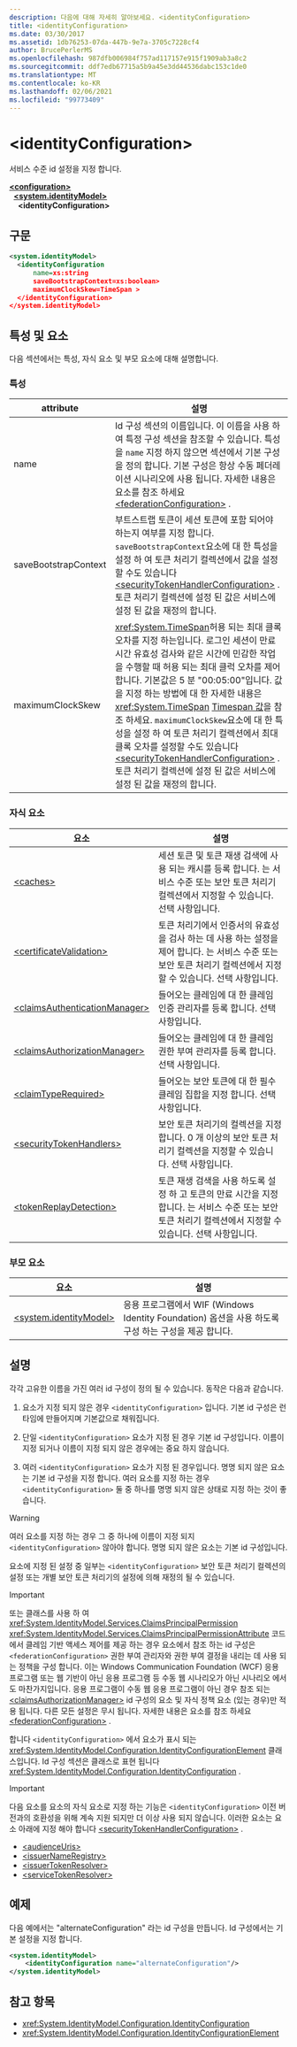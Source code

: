 ```yaml
---
description: 다음에 대해 자세히 알아보세요. <identityConfiguration>
title: <identityConfiguration>
ms.date: 03/30/2017
ms.assetid: 1db76253-07da-447b-9e7a-3705c7228cf4
author: BrucePerlerMS
ms.openlocfilehash: 987dfb006984f757ad117157e915f1909ab3a8c2
ms.sourcegitcommit: ddf7edb67715a5b9a45e3dd44536dabc153c1de0
ms.translationtype: MT
ms.contentlocale: ko-KR
ms.lasthandoff: 02/06/2021
ms.locfileid: "99773409"
---
```

# \<identityConfiguration>

서비스 수준 id 설정을 지정 합니다.

[**\<configuration>**](../configuration-element.md)\
&nbsp;&nbsp;[**\<system.identityModel>**](system-identitymodel.md)\
&nbsp;&nbsp;&nbsp;&nbsp;**\<identityConfiguration>**  

## <a name="syntax"></a>구문

```xml
<system.identityModel>
  <identityConfiguration
      name=xs:string
      saveBootstrapContext=xs:boolean>
      maximumClockSkew=TimeSpan >
  </identityConfiguration>
</system.identityModel>
```

## <a name="attributes-and-elements"></a>특성 및 요소

다음 섹션에서는 특성, 자식 요소 및 부모 요소에 대해 설명합니다.

### <a name="attributes"></a>특성

|attribute|설명|
|---------------|-----------------|
|name|Id 구성 섹션의 이름입니다. 이 이름을 사용 하 여 특정 구성 섹션을 참조할 수 있습니다. 특성을 `name` 지정 하지 않으면 섹션에서 기본 구성을 정의 합니다. 기본 구성은 항상 수동 페더레이션 시나리오에 사용 됩니다. 자세한 내용은 요소를 참조 하세요 [\<federationConfiguration>](federationconfiguration.md) .|
|saveBootstrapContext|부트스트랩 토큰이 세션 토큰에 포함 되어야 하는지 여부를 지정 합니다. `saveBootstrapContext`요소에 대 한 특성을 설정 하 여 토큰 처리기 컬렉션에서 값을 설정할 수도 있습니다 [\<securityTokenHandlerConfiguration>](securitytokenhandlerconfiguration.md) . 토큰 처리기 컬렉션에 설정 된 값은 서비스에 설정 된 값을 재정의 합니다.|
|maximumClockSkew|<xref:System.TimeSpan>허용 되는 최대 클록 오차를 지정 하는입니다. 로그인 세션이 만료 시간 유효성 검사와 같은 시간에 민감한 작업을 수행할 때 허용 되는 최대 클럭 오차를 제어 합니다. 기본값은 5 분 "00:05:00"입니다. 값을 지정 하는 방법에 대 한 자세한 내용은 <xref:System.TimeSpan> [Timespan 값](../windows-workflow-foundation/index.md)을 참조 하세요. `maximumClockSkew`요소에 대 한 특성을 설정 하 여 토큰 처리기 컬렉션에서 최대 클록 오차를 설정할 수도 있습니다 [\<securityTokenHandlerConfiguration>](securitytokenhandlerconfiguration.md) . 토큰 처리기 컬렉션에 설정 된 값은 서비스에 설정 된 값을 재정의 합니다.|

### <a name="child-elements"></a>자식 요소

|요소|설명|
|-------------|-----------------|
|[\<caches>](caches.md)|세션 토큰 및 토큰 재생 검색에 사용 되는 캐시를 등록 합니다. 는 서비스 수준 또는 보안 토큰 처리기 컬렉션에서 지정할 수 있습니다. 선택 사항입니다.|
|[\<certificateValidation>](certificatevalidation.md)|토큰 처리기에서 인증서의 유효성을 검사 하는 데 사용 하는 설정을 제어 합니다. 는 서비스 수준 또는 보안 토큰 처리기 컬렉션에서 지정할 수 있습니다. 선택 사항입니다.|
|[\<claimsAuthenticationManager>](claimsauthenticationmanager.md)|들어오는 클레임에 대 한 클레임 인증 관리자를 등록 합니다. 선택 사항입니다.|
|[\<claimsAuthorizationManager>](claimsauthorizationmanager.md)|들어오는 클레임에 대 한 클레임 권한 부여 관리자를 등록 합니다. 선택 사항입니다.|
|[\<claimTypeRequired>](claimtyperequired.md)|들어오는 보안 토큰에 대 한 필수 클레임 집합을 지정 합니다. 선택 사항입니다.|
|[\<securityTokenHandlers>](securitytokenhandlers.md)|보안 토큰 처리기의 컬렉션을 지정 합니다. 0 개 이상의 보안 토큰 처리기 컬렉션을 지정할 수 있습니다. 선택 사항입니다.|
|[\<tokenReplayDetection>](tokenreplaydetection.md)|토큰 재생 검색을 사용 하도록 설정 하 고 토큰의 만료 시간을 지정 합니다. 는 서비스 수준 또는 보안 토큰 처리기 컬렉션에서 지정할 수 있습니다. 선택 사항입니다.|

### <a name="parent-elements"></a>부모 요소

|요소|설명|
|-------------|-----------------|
|[\<system.identityModel>](system-identitymodel.md)|응용 프로그램에서 WIF (Windows Identity Foundation) 옵션을 사용 하도록 구성 하는 구성을 제공 합니다.|

## <a name="remarks"></a>설명

각각 고유한 이름을 가진 여러 id 구성이 정의 될 수 있습니다. 동작은 다음과 같습니다.

1. 요소가 지정 되지 않은 경우 `<identityConfiguration>` 입니다. 기본 id 구성은 런타임에 만들어지며 기본값으로 채워집니다.

2. 단일 `<identityConfiguration>` 요소가 지정 된 경우 기본 id 구성입니다. 이름이 지정 되거나 이름이 지정 되지 않은 경우에는 중요 하지 않습니다.

3. 여러 `<identityConfiguration>` 요소가 지정 된 경우입니다. 명명 되지 않은 요소는 기본 id 구성을 지정 합니다. 여러 요소를 지정 하는 경우 `<identityConfiguration>` 둘 중 하나를 명명 되지 않은 상태로 지정 하는 것이 좋습니다.

> [!WARNING]
> 여러 요소를 지정 하는 경우 그 중 하나에 이름이 지정 되지 `<identityConfiguration>` 않아야 합니다. 명명 되지 않은 요소는 기본 id 구성입니다.

 요소에 지정 된 설정 중 일부는 `<identityConfiguration>` 보안 토큰 처리기 컬렉션의 설정 또는 개별 보안 토큰 처리기의 설정에 의해 재정의 될 수 있습니다.

> [!IMPORTANT]
> 또는 클래스를 사용 하 여 <xref:System.IdentityModel.Services.ClaimsPrincipalPermission> <xref:System.IdentityModel.Services.ClaimsPrincipalPermissionAttribute> 코드에서 클레임 기반 액세스 제어를 제공 하는 경우 요소에서 참조 하는 id 구성은 `<federationConfiguration>` 권한 부여 관리자와 권한 부여 결정을 내리는 데 사용 되는 정책을 구성 합니다. 이는 Windows Communication Foundation (WCF) 응용 프로그램 또는 웹 기반이 아닌 응용 프로그램 등 수동 웹 시나리오가 아닌 시나리오 에서도 마찬가지입니다. 응용 프로그램이 수동 웹 응용 프로그램이 아닌 경우 참조 되는 [\<claimsAuthorizationManager>](claimsauthorizationmanager.md) id 구성의 요소 및 자식 정책 요소 (있는 경우)만 적용 됩니다. 다른 모든 설정은 무시 됩니다. 자세한 내용은 요소를 참조 하세요 [\<federationConfiguration>](federationconfiguration.md) .

합니다 `<identityConfiguration>` 에서 요소가 표시 되는 <xref:System.IdentityModel.Configuration.IdentityConfigurationElement> 클래스입니다. Id 구성 섹션은 클래스로 표현 됩니다 <xref:System.IdentityModel.Configuration.IdentityConfiguration> .

> [!IMPORTANT]
> 다음 요소를 요소의 자식 요소로 지정 하는 기능은 `<identityConfiguration>` 이전 버전과의 호환성을 위해 계속 지원 되지만 더 이상 사용 되지 않습니다. 이러한 요소는 요소 아래에 지정 해야 합니다 [\<securityTokenHandlerConfiguration>](securitytokenhandlerconfiguration.md) .
>
> - [\<audienceUris>](audienceuris.md)
> - [\<issuerNameRegistry>](issuernameregistry.md)
> - [\<issuerTokenResolver>](issuertokenresolver.md)
> - [\<serviceTokenResolver>](servicetokenresolver.md)

## <a name="example"></a>예제

다음 예에서는 "alternateConfiguration" 라는 id 구성을 만듭니다. Id 구성에서는 기본 설정을 지정 합니다.

```xml
<system.identityModel>
    <identityConfiguration name="alternateConfiguration"/>
</system.identityModel>
```

## <a name="see-also"></a>참고 항목

- <xref:System.IdentityModel.Configuration.IdentityConfiguration>
- <xref:System.IdentityModel.Configuration.IdentityConfigurationElement>
